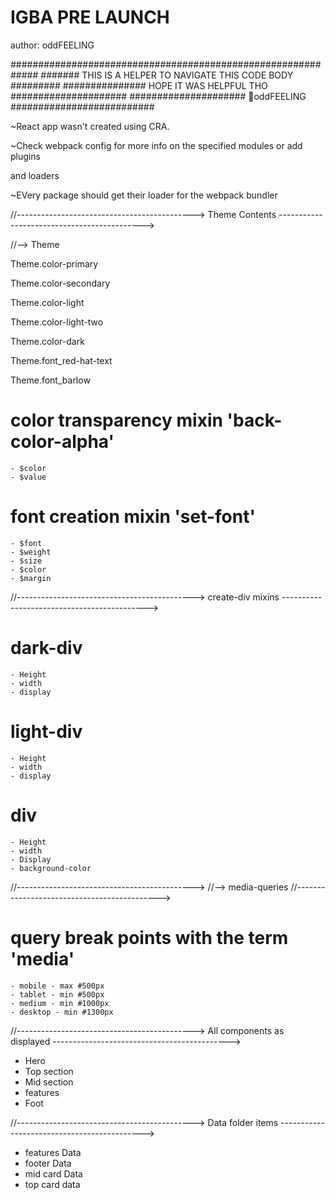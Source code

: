<h1>IGBA PRE LAUNCH</h1>
author: oddFEELING

#############################################################
####### THIS IS A HELPER TO NAVIGATE THIS CODE BODY #########
############### HOPE IT WAS HELPFUL THO #####################
##################### 🌹oddFEELING ##########################

~React app wasn't created using CRA.

~Check webpack config for more info on the specified modules or add plugins

and loaders

~EVery package should get their loader for the webpack bundler

//-------------------------------------------->
Theme Contents
-------------------------------------------->

//--> Theme

Theme.color-primary

Theme.color-secondary

Theme.color-light

Theme.color-light-two

Theme.color-dark

Theme.font_red-hat-text

Theme.font_barlow

# color transparency mixin 'back-color-alpha'

    - $color
    - $value

# font creation mixin 'set-font'

    - $font
    - $weight
    - $size
    - $color
    - $margin

//-------------------------------------------->
create-div mixins
-------------------------------------------->

# dark-div

    - Height
    - width
    - display

# light-div

    - Height
    - width
    - display

# div

    - Height
    - width
    - Display
    - background-color

//-------------------------------------------->
//--> media-queries
//-------------------------------------------->

# query break points with the term 'media'

    - mobile - max #500px
    - tablet - min #500px
    - medium - min #1000px
    - desktop - min #1300px

//-------------------------------------------->
All components as displayed
-------------------------------------------->

- Hero
- Top section
- Mid section
- features
- Foot

//-------------------------------------------->
Data folder items
-------------------------------------------->

- features Data
- footer Data
- mid card Data
- top card data
